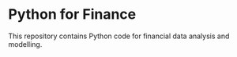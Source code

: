 # Python for Finance 
This repository contains Python code for financial data analysis and modelling. 
